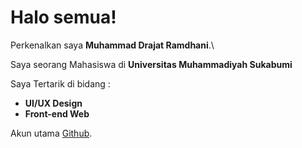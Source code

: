 # Halo semua! 

Perkenalkan saya **Muhammad Drajat Ramdhani**.\

Saya seorang Mahasiswa di **Universitas Muhammadiyah Sukabumi** 

Saya Tertarik di bidang :
* **UI/UX Design**
* **Front-end Web**

Akun utama [Github](https://github.com/drajatdani1892/).


